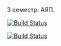 3 семестр. АЯП.


[![Build Status](https://travis-ci.org/olyzakharova/BinarySearchTree.svg?branch=master)](https://travis-ci.org/olyzakharova/BinarySearchTree)


[![Build Status](https://ci.appveyor.com/api/git/webhook?id=smsepgpchyg35q8c)](https://ci.appveyor.com/project/olyzakharova/binarysearchtree)
